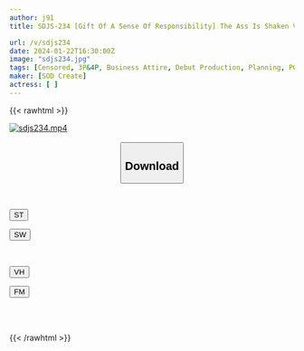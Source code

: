 ```yaml
---
author: j91
title: SDJS-234 [Gift Of A Sense Of Responsibility] The Ass Is Shaken Violently And The Fingering Makes The Company Squirt! “Super Sweaty Public 3P Overtime” Until The Squirt Leaks! High Level Of Human Resource Ability That Can Handle Even A Thick Penis With A Smile Her First Video Of Sexual Work SOD Female Employee Human Resources Department New Graduate Saki Miyamoto High Erotic Potential Task Sheet [Overwhelming 4k Video…

url: /v/sdjs234
date: 2024-01-22T16:30:00Z
image: "sdjs234.jpg"
tags: [Censored, 3P&4P, Business Attire, Debut Production, Planning, POV, Solowork]
maker: [SOD Create]
actress: [ ]
---
```



{{< rawhtml >}}

<div class="video" data-videoid="P79vqlWwxQHWY7">
    <a href="javascript:;">
        <img src="/v/sdjs234/sdjs234.jpg" width="WIDTH" height="HEIGHT" alt="sdjs234.mp4" loading="lazy">
    </a>
</div>

<script type="text/javascript" src="https://j91.asia/asset/on-demand-st.js"></script>

<br>
  <link rel="stylesheet" href="https://j91.asia/asset/bs5.css">
  
  <center>
  <button class="btn btn-primary" type="button" data-bs-toggle="collapse" data-bs-target=".multi-collapse" aria-expanded="false" aria-controls="multiCollapseExample1 multiCollapseExample2"><h2>Download</h2></button></center>
</p>
<div class="row">
  <div class="col">
    <div class="collapse multi-collapse" id="multiCollapseExample1">
      <div class="card card-body">
	      	      <br>
<div class="buttons">  
<p><a href="https://streamtape.to/v/P79vqlWwxQHWY7" target="_blank"><button class="btn-hover color-3"><i class="fa fa-download"></i> ST</button></a></p>
<p><a href="https://flaswish.com/zfzxhuxrfac4" target="_blank"><button class="btn-hover color-2"><i class="fa fa-download"></i> SW</button></a></p></div>
    </div>
  </div>
</div>
  <div class="col">
    <div class="collapse multi-collapse" id="multiCollapseExample2">
      <div class="card card-body">
	      <br>
<div class="buttons">
<p><a href="https://vidhidepro.com/f/epb57px9g97o" target="_blank"><button class="btn-hover color-9"><i class="fa fa-download"></i> VH</button></a></p>
<p><a href="https://filemoon.sx/d/mkdrd8ttcgfn" target="_blank"><button class="btn-hover color-8"><i class="fa fa-download"></i> FM</button></a></p></div>
<br><br>
      </div>
    </div>
  </div>
</div>

{{< /rawhtml >}}